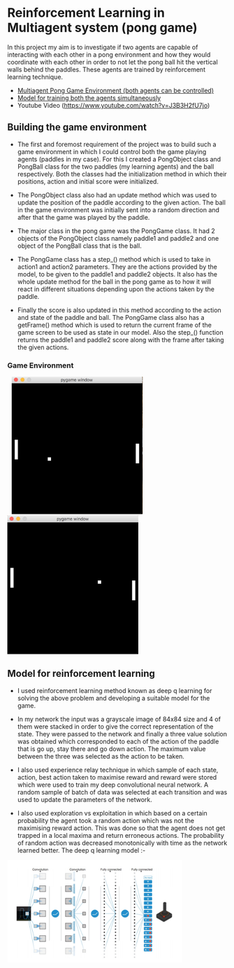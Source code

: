 # Reinforcement Learning in Multiagent system (pong game)

In this project my aim is to investigate if two agents are capable of interacting with each other in a pong environment and how they would coordinate with each other in order to not let the pong ball hit the vertical walls behind the paddles. These agents are trained by reinforcement learning technique.

- [Multiagent Pong Game Environment (both agents can be controlled)](https://github.com/deepanshu96/Reinforcement_Learning_Multiagent_system-pong-game-/blob/master/Pong2.py)
- [Model for training both the agents simultaneously](https://github.com/deepanshu96/Reinforcement_Learning_Multiagent_system-pong-game-/blob/master/mlagent.ipynb)
- Youtube Video (https://www.youtube.com/watch?v=J3B3H2fU7jo)



## Building the game environment 

- The first and foremost requirement of the project was to build such a game environment in which I could control both the game playing agents (paddles in my case). For this I created a PongObject class and PongBall class for the two paddles (my learning agents) and the ball respectively. Both the classes had the initialization method in which their positions, action and initial score were initialized. 

- The PongObject class also had an update method which was used to update the position of the paddle according to the given action. The ball in the game environment was initially sent into a random direction and after that the game was played by the paddle.

- The major class in the pong game was the PongGame class. It had 2 objects of the PongObject class namely paddle1 and paddle2 and one object of the PongBall class that is the ball.

- The PongGame class has a step_() method which is used to take in action1 and action2 parameters. They are the actions provided by the model, to be given to the paddle1 and paddle2 objects. It also has the whole update method for the ball in the pong game as to how it will react in different situations depending upon the actions taken by the paddle.

- Finally the score is also updated in this method according to the action and state of the paddle and ball. The PongGame class also has a getFrame() method  which is used to return the current frame of the game screen to be used as state in our model. Also the step_() function returns the paddle1 and paddle2 score along with the frame after taking the given actions. 

###  Game Environment
<img src="https://github.com/deepanshu96/Reinforcement_Learning_Multiagent_system-pong-game-/blob/master/Screen%20Shot%202018-12-09%20at%208.12.27%20PM.png" width="300" hspace = 10> <img src="https://github.com/deepanshu96/Reinforcement_Learning_Multiagent_system-pong-game-/blob/master/Screen%20Shot%202018-12-09%20at%208.12.35%20PM.png" width="300">

## Model for reinforcement learning

- I used reinforcement learning method known as deep q learning for solving the above problem and developing a suitable model for the game. 

- In my network the input was a grayscale image of 84x84 size and 4 of them were stacked in order to give the correct representation of the state. They were passed to the network and finally a three value solution was obtained which corresponded to each of the action of the paddle that is go up, stay there and go down action. The maximum value between the 
three was selected as the action to be taken. 

- I also used experience relay technique in which sample of each state, action, best action taken to maximise reward and reward were stored which were used to train my deep convolutional neural network. A random sample of batch of data was selected at each transition and was used to update the parameters of the network. 

- I also used exploration vs exploitation in which based on a certain probability the agent took a random action which was not the maximising reward action. This was done so that the agent does not get trapped in a local maxima and return erroneous actions. The probability of random action was decreased monotonically with time as the network learned better. The deep q learning model :-
<img src="https://github.com/deepanshu96/Reinforcement_Learning_Multiagent_system-pong-game-/blob/master/Picture5.png" width="400" > 
